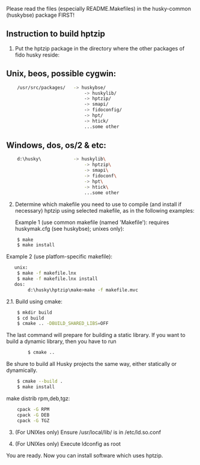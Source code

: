 
Please read the files (especially README.Makefiles) in the
husky-common (huskybse) package FIRST!

Instruction to build hptzip
---------------------------

1. Put the hptzip package in the directory where the other packages of fido
   husky reside:

  Unix, beos, possible cygwin:
  ----------------------------
```sh
	/usr/src/packages/   -> huskybse/
                             -> huskylib/
                             -> hptzip/
                             -> smapi/
                             -> fidoconfig/
                             -> hpt/
                             -> htick/
                             ...some other
```

   Windows, dos, os/2 & etc:
   -------------------------
```sh
	d:\husky\            -> huskylib\
                             -> hptzip\
                             -> smapi\
                             -> fidoconf\
                             -> hpt\
                             -> htick\
                             ...some other
```
2. Determine which makefile you need to use to compile (and install if necessary)
   hptzip using selected makefile, as in the following examples:

   Example 1 (use common makefile (named 'Makefile'): requires huskymak.cfg (see
              huskybse); unixes only):
```sh
	$ make
	$ make install
```
   Example 2 (use platfom-specific makefile):
```sh
   unix:
	$ make -f makefile.lnx
	$ make -f makefile.lnx install
   dos:
        d:\husky\hptzip\make>make -f makefile.mvc
```
2.1. Build using cmake:
```sh
  	$ mkdir build
  	$ cd build
  	$ cmake .. -DBUILD_SHARED_LIBS=OFF
```
  The last command will prepare for building a static library. If you want to build
  a dynamic library, then you have to run
```sh  
    	$ cmake ..
```
  Be shure to build all Husky projects the same way, either statically or
  dynamically.
```sh  
	$ cmake --build .
  	$ make install
```
  make distrib rpm,deb,tgz:
```sh
	cpack -G RPM 
	cpack -G DEB 
	cpack -G TGZ
```
3. (For UNIXes only) Ensure /usr/local/lib/ is in /etc/ld.so.conf

4. (For UNIXes only) Execute ldconfig as root

You are ready. Now you can install software which uses hptzip.

